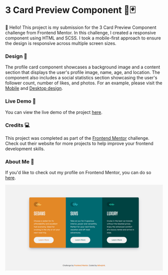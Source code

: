 # 3 Card Preview Component 📄🃏

👋 Hello! This project is my submission for the 3 Card Preview Component challenge from Frontend Mentor. In this challenge, I created a responsive component using HTML and SCSS. I took a mobile-first approach to ensure the design is responsive across multiple screen sizes.

### Design 🎨

The profile card component showcases a background image and a content section that displays the user's profile image, name, age, and location. The component also includes a social statistics section showcasing the user's follower count, number of likes, and photos. For an example, please visit the [Mobile](./design/mobile-design.jpg) and [Desktop design](./design/desktop-design.jpg).

### Live Demo 🚀

You can view the live demo of the project [here](https://column-card.kkhwjnrk.vercel.app).

### Credits 💻

This project was completed as part of the [Frontend Mentor](https://www.frontendmentor.io) challenge. Check out their website for more projects to help improve your frontend development skills.

### About Me 🌟

If you'd like to check out my profile on Frontend Mentor, you can do so [here](https://www.frontendmentor.io/profile/kkhwjnrk).

![Preview](preview.png)

